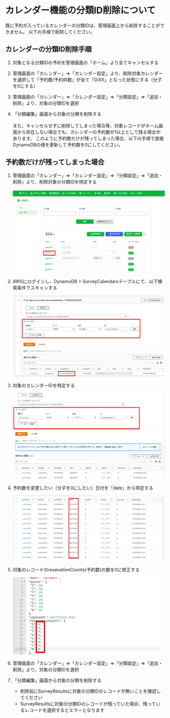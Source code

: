 # カレンダー機能の分類ID削除について
​
既に予約が入っているカレンダーの分類IDは、管理画面上から削除することができません。
以下の手順で削除してください。
​
## カレンダーの分類ID削除手順

1. 対象となる分類IDの予約を管理画面の「ホーム」より全てキャンセルする

2. 管理画面の「カレンダー」⇒「カレンダー設定」より、削除対象カレンダーを選択して「予約数/予約枠数」が全て「0/XX」となった状態にする（分子を0にする）
​
3. 管理画面の「カレンダー」⇒「カレンダー設定」⇒「分類設定」⇒「追加・削除」より、対象の分類IDを選択
​
4. 「分類編集」画面から対象の分類を削除する 
​  
​  
また、キャンセルせずに削除してしまった場合等、対象レコードがホーム画面から存在しない場合でも、カレンダーの予約数が1以上として残る場合があります。
このように予約数だけが残ってしまった場合、以下の手順で直接DynamoDBの値を更新して予約数を0にしてください。
​
## 予約数だけが残ってしまった場合

1. 管理画面の「カレンダー」⇒「カレンダー設定」⇒「分類設定」⇒「追加・削除」より、削除対象の分類IDを特定する

    ![](./images/del_cal_categoryID.png)

2. AWSにログインし、DynamoDB > SurveyCalendarsテーブルにて、以下検索条件でスキャンする

    ![](./images/del_cal_categoryID_search.png)

3. 対象のカレンダーIDを特定する

    ![](./images/del_cal_calendarID_search.png)

4. 予約数を変更したい（分子を0にしたい）日付を「date」から特定する
  
    ![](./images/del_cal_pick_date.png)

5. 対象のレコードのresevationCounts(予約数)の数を0に修正する
  
    ![](./images/del_cal_fixdata.png)

6. 管理画面の「カレンダー」⇒「カレンダー設定」⇒「分類設定」⇒「追加・削除」より、対象の分類IDを選択
  
7. 「分類編集」画面から対象の分類を削除する 
   * 削除前にSurveyResultsに対象の分類IDのレコードが無いことを確認してください
   * SurveyResultsに対象の分類IDのレコードが残っていた場合、残っているレコードを選択するとエラーとなります
